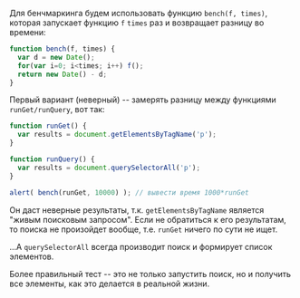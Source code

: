 Для бенчмаркинга будем использовать функцию `bench(f, times)`, которая запускает функцию `f` `times` раз и возвращает разницу во времени:

```js
function bench(f, times) {
  var d = new Date();
  for(var i=0; i<times; i++) f();
  return new Date() - d;
}
```

Первый вариант (неверный) -- замерять разницу между функциями `runGet/runQuery`, вот так:

```js
function runGet() {
  var results = document.getElementsByTagName('p');
}

function runQuery() {
  var results = document.querySelectorAll('p');
}

alert( bench(runGet, 10000) ); // вывести время 1000*runGet
```

Он даст неверные результаты, т.к. `getElementsByTagName` является "живым поисковым запросом". Если не обратиться к его результатам, то поиска не произойдет вообще, т.е. `runGet` ничего по сути не ищет.

...А `querySelectorAll` всегда производит поиск и формирует список элементов.

Более правильный тест -- это не только запустить поиск, но и получить все элементы, как это делается в реальной жизни.


